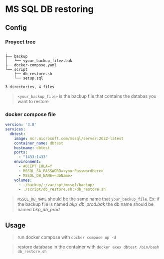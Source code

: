 # MS SQL DB restoring

## Config

### Proyect tree
```
.
├── backup
│   └── <your_backup_file>.bak
├── docker-compose.yaml
└── script
    ├── db_restore.sh
    └── setup.sql

3 directories, 4 files
```

> `<your_backup_file>` is the backup file that contains the databas
you want to restore

### docker compose file

```yaml
version: '3.8'
services:
  dbtest:
    image: mcr.microsoft.com/mssql/server:2022-latest
    container_name: dbtest
    hostname: dbtest
    ports:
      - "1433:1433"
    environment:
      - ACCEPT_EULA=Y
      - MSSQL_SA_PASSWORD=<yourPasswordHere>
      - MSSQL_DB_NAME=<dbName>
    volumes:
      - ./backup/:/var/opt/mssql/backup/
      - ./script/db_restore.sh:/db_restore.sh
```

> `MSSQL_DB_NAME` should be the same name that `your_backup_file`. Ex: 
> if the backup file is named *bkp_db_prod.bak* the db name should be
> named *bkp_db_prod*

## Usage

> run docker compose with `docker compose up -d`

> restore database in the container with `docker exex dbtest /bin/bash db_restore.sh`
